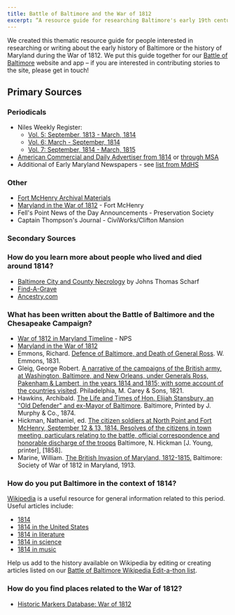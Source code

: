 ```yaml
---
title: Battle of Baltimore and the War of 1812
excerpt: “A resource guide for researching Baltimore's early 19th century history and the War of 1812.”
---
```


We created this thematic resource guide for people interested in researching or writing about the early history of Baltimore or the history of Maryland during the War of 1812. We put this guide together for our  [Battle of Baltimore](http://battleofbaltimore.org) website and app – if you are interested in contributing stories to the site, please get in touch! 

## Primary Sources

### Periodicals

- Niles Weekly Register:
	- [Vol. 5: September, 1813 - March, 1814](http://www.archive.org/stream/nilesweeklyregis05balt#page/n5/mode/2up)
	- [Vol. 6: March - September, 1814](http://www.archive.org/stream/nilesweeklyregis07balt#page/n5/mode/2up)
	- [Vol. 7: September, 1814 - March, 1815](http://www.archive.org/stream/nilesweeklyregis07balt#page/n5/mode/2up)
- [American Commercial and Daily Advertiser from 1814](http://news.google.com/newspapers?nid=8dmKnlANe1sC) or [through MSA](http://speccol.mdarchives.state.md.us/pages/newspaper/diginumber.aspx?speccol=3392&id=64)
- Additional of Early Maryland Newspapers - see [list from MdHS](http://mdhs.mdsa.net/tmp/mhm/588100010118.pdf)

### Other

- [Fort McHenry Archival Materials](http://fortmchenrylibrary.org/index.cfm?action=archival)
- [Maryland in the War of 1812](http://maryland1812.wordpress.com/) - Fort McHenry
- Fell's Point News of the Day Announcements - Preservation Society
- Captain Thompson's Journal - CiviWorks/Clifton Mansion

### Secondary Sources  

### How do you learn more about people who lived and died around 1814?

- [Baltimore City and County Necrology](http://books.google.com/books?id=6tF4AAAAMAAJ&dq=john%20thomas%20scharf%20baltimore&pg=PA794#v=onepage&q&f=false) by Johns Thomas Scharf
- [Find-A-Grave](http://www.findagrave.com/)
- [Ancestry.com](http://ancestry.com)

### What has been written about the Battle of Baltimore and the Chesapeake Campaign?

- [War of 1812 in Maryland Timeline](https://docs.google.com/spreadsheet/ccc?key=0AiRNPnSQ-I35dFQtZy1QbUYxMmpaSTczOFBLQ09JS0E&usp=sharing) - NPS
- [Maryland in the War of 1812](https://familysearch.org/learn/wiki/en/Maryland_in_the_War_of_1812)
- Emmons, Richard. [Defence of Baltimore, and Death of General Ross](http://fortmchenrylibrary.org/index.cfm?action=redirect&link=http%3A%2F%2Fwww%2Earchive%2Eorg%2Fdetails%2Fdefencebaltimor00emmogoog). W. Emmons, 1831.
- Gleig, George Robert. [A narrative of the campaigns of the British army, at Washington, Baltimore, and New Orleans, under Generals Ross, Pakenham & Lambert, in the years 1814 and 1815; with some account of the countries visited](http://fortmchenrylibrary.org/index.cfm?action=redirect&link=http%3A%2F%2Fwww%2Earchive%2Eorg%2Fdetails%2Fanarrativecampa00gleigoog). Philadelphia, M. Carey & Sons, 1821.
- Hawkins, Archibald. [The Life and Times of Hon. Elijah Stansbury, an "Old Defender" and ex-Mayor of Baltimore](http://fortmchenrylibrary.org/index.cfm?action=redirect&link=http%3A%2F%2Fwww%2Earchive%2Eorg%2Fdetails%2Flifetimesofhonel00hawk). Baltimore, Printed by J. Murphy & Co., 1874.
- Hickman, Nathaniel, ed. [The citizen soldiers at North Point and Fort McHenry, September 12 & 13, 1814. Resolves of the citizens in town meeting, particulars relating to the battle, official correspondence and honorable discharge of the troops](http://fortmchenrylibrary.org/index.cfm?action=redirect&link=http%3A%2F%2Fwww%2Earchive%2Eorg%2Fdetails%2Fcitizensoldiersa01hick) Baltimore, N. Hickman [J. Young, printer], [1858].
- Marine, William. [The British Invasion of Maryland, 1812-1815.](http://fortmchenrylibrary.org/index.cfm?action=redirect&link=http%3A%2F%2Fwww%2Earchive%2Eorg%2Fdetails%2Fbritishinvasion00mary) Baltimore: Society of War of 1812 in Maryland, 1913.

### How do you put Baltimore in the context of 1814?

[Wikipedia](http://www.wikipedia.org/) is a useful resource for general information related to this period. Useful articles include:

- [1814](http://en.wikipedia.org/wiki/1814)
- [1814 in the United States](http://en.wikipedia.org/wiki/1814_in_the_United_States)
- [1814 in literature](http://en.wikipedia.org/wiki/1814_in_literature)
- [1814 in science](http://en.wikipedia.org/wiki/1814_in_science)
- [1814 in music](http://en.wikipedia.org/wiki/1814_in_music)

Help us add to the history available on Wikipedia by editing or creating articles listed on our [Battle of Baltimore Wikipedia Edit-a-thon list](https://docs.google.com/spreadsheets/d/1tuwmDqRPxwx9eVfwv_zFas8farPh7qP03bQYnyZgAeA/edit?usp=sharing).

### How do you find places related to the War of 1812?

- [Historic Markers Database: War of 1812](%20http://www.hmdb.org/Results.asp?CategoryID=14)

